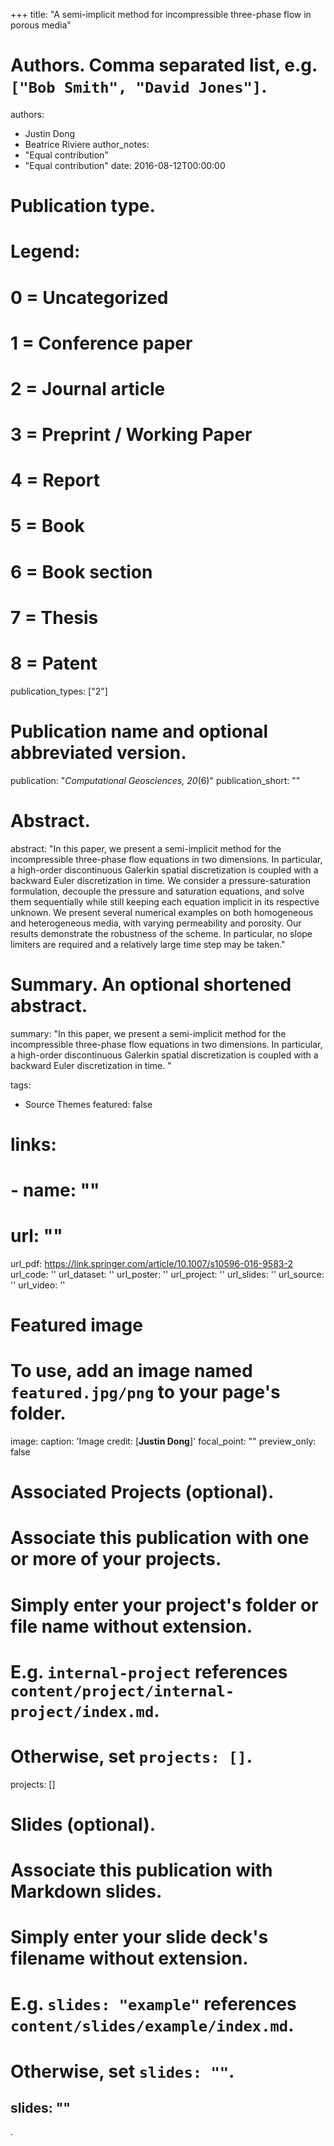 +++
title: "A semi-implicit method for incompressible three-phase flow in porous media"

# Authors. Comma separated list, e.g. `["Bob Smith", "David Jones"]`.
authors:
- Justin Dong
- Beatrice Riviere
author_notes:
- "Equal contribution"
- "Equal contribution"
date: 2016-08-12T00:00:00

# Publication type.
# Legend:
# 0 = Uncategorized
# 1 = Conference paper
# 2 = Journal article
# 3 = Preprint / Working Paper
# 4 = Report
# 5 = Book
# 6 = Book section
# 7 = Thesis
# 8 = Patent
publication_types: ["2"]

# Publication name and optional abbreviated version.
publication: "*Computational Geosciences, 20*(6)"
publication_short: ""

# Abstract.
abstract: "In this paper, we present a semi-implicit method for the incompressible three-phase flow equations in two dimensions. In particular, a high-order discontinuous Galerkin spatial discretization is coupled with a backward Euler discretization in time. We consider a pressure-saturation formulation, decouple the pressure and saturation equations, and solve them sequentially while still keeping each equation implicit in its respective unknown. We present several numerical examples on both homogeneous and heterogeneous media, with varying permeability and porosity. Our results demonstrate the robustness of the scheme. In particular, no slope limiters are required and a relatively large time step may be taken."

# Summary. An optional shortened abstract.
summary: "In this paper, we present a semi-implicit method for the incompressible three-phase flow equations in two dimensions. In particular, a high-order discontinuous Galerkin spatial discretization is coupled with a backward Euler discretization in time. "

tags:
- Source Themes
featured: false

# links:
# - name: ""
#   url: ""
url_pdf: https://link.springer.com/article/10.1007/s10596-016-9583-2
url_code: ''
url_dataset: ''
url_poster: ''
url_project: ''
url_slides: ''
url_source: ''
url_video: ''

# Featured image
# To use, add an image named `featured.jpg/png` to your page's folder. 
image:
  caption: 'Image credit: [**Justin Dong**]'
  focal_point: ""
  preview_only: false

# Associated Projects (optional).
#   Associate this publication with one or more of your projects.
#   Simply enter your project's folder or file name without extension.
#   E.g. `internal-project` references `content/project/internal-project/index.md`.
#   Otherwise, set `projects: []`.
projects: []

# Slides (optional).
#   Associate this publication with Markdown slides.
#   Simply enter your slide deck's filename without extension.
#   E.g. `slides: "example"` references `content/slides/example/index.md`.
#   Otherwise, set `slides: ""`.
slides: ""
---

.
